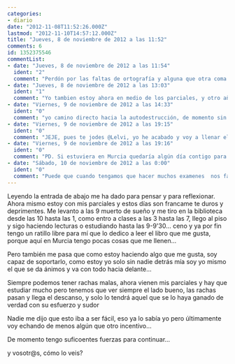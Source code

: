 ```yaml
---
categories:
- diario
date: "2012-11-08T11:52:26.000Z"
lastmod: "2012-11-10T14:57:12.000Z"
title: "Jueves, 8 de noviembre de 2012 a las 11:52"
comments: 6
id: 1352375546
commentList:
- date: "Jueves, 8 de noviembre de 2012 a las 11:54"
  ident: "2"
  comment: "Perdón por las faltas de ortografía y alguna que otra coma o acento, lo escribí desde el móvil y se hace pesado escribir correctamente..."
- date: "Jueves, 8 de noviembre de 2012 a las 13:03"
  ident: "1"
  comment: "Yo tambien estoy ahora en medio de los parciales, y otro año mas se me han echado encima sin llevarlos bien preparados. Ahora me paso el dia entero estudiando, y aun asi es posible que suspenda algunos...\nPor otro lado quiero conseguir entrar en alguna empresa importante en verano para ir teniendo practicas buenas y hacer curriculum, pero entrar en esas empresas es casi imposible, y no tengo tiempo para preparar bien un proyecto que les impresione y me abra las puertas seguro. \n\nAun asi confio en que este año apruebe todo o como mucho deje 1. Y soy un poco optimista en cuanto a conseguir entrar en una empresa buena. Si consigo entrar en facebook ya os avisare jaja\n\nAnimo a todos!"
- date: "Viernes, 9 de noviembre de 2012 a las 14:33"
  ident: "0"
  comment: "yo camino directo hacia la autodestrucción, de momento sin miedo, no quiero estudiar, no quiero trabajar, solo quiero hacer en cada momento lo que el cuerpo me pida, la gente muy seriamente me dice, que si sigo asi moriré, no hay otra, pero no se, yo veo la supervivencia muy muy facil tal y como está la vida, la gente desperdicia y desprecia semejante cantidad de bienes, que podría sobrevivir hasta el mas imbecilo, y soy un poco mas hábil que un super imbecilo, por lo tanto me veo futuro, cada uno a lo suyo, no?"
- date: "Viernes, 9 de noviembre de 2012 a las 19:15"
  ident: "0"
  comment: "JEJE, pues te jodes @Lelvi, yo he acabado y voy a llenar el diario de cosas a partir de la semana que viene.\n¡Tiembla!"
- date: "Viernes, 9 de noviembre de 2012 a las 19:16"
  ident: "0"
  comment: "PD. Si estuviera en Murcia quedaría algún día contigo para animarte, ¡venga, tú puedes!"
- date: "Sábado, 10 de noviembre de 2012 a las 0:00"
  ident: "0"
  comment: "Puede que cuando tengamos que hacer muchos examenes  nos fatiguemos, y nos de mucha pereza, pero si sabes que merece la pena no debería de costarnos nada, debemos de saber para que lo queremos, como estudiar, motivarte( lo cual debería ser el menor problema) y dar prioridad al asunto(cosa que en tu caso estás haciendo).\nYo no he conseguido entrar a la uni, al menos a la primera. Tendré que esforzarme más de la cuenta, e intentarlo de nuevo el año que viene. Mientras tanto estoy estudiando grado superior de fp, para no malgastar el tiempo.\n\nSuerte :)!"
---
```


Leyendo la entrada de abajo me ha dado para pensar y para reflexionar. Ahora mismo estoy con mis parciales y estos días son francame te duros y deprimentes. Me levanto a las 9 muerto de sueño y me tiro en la biblioteca desde las 10 hasta las 1, como entro a clases a las 3 hasta las 7, llego al piso y sigo haciendo lecturas o estudiando hasta las 9-9\'30... ceno y ya por fin tengo un ratillo libre para mí que lo dedico a leer el libro que me gusta, porque aquí en Murcia tengo pocas cosas que me llenen...  
  
Pero también me pasa que como estoy haciendo algo que me gusta, soy capaz de soportarlo, como estoy yo solo sin nadie detrás mía soy yo mismo el que se da ánimos y va con todo hacia delante...  
  
Siempre podemos tener rachas malas, ahora vienen mis parciales y hay que estudiar mucho pero tenemos que ver siempre el lado bueno, las rachas pasan y llega el descanso, y solo lo tendrá aquel que se lo haya ganado de verdad con su esfuerzo y sudor  
  
Nadie me dijo que esto iba a ser fácil, eso ya lo sabía yo pero últimamente voy echando de menos algún que otro incentivo...   
  
De momento tengo suficoentes fuerzas para continuar...  
  
y vosotr@s, cómo lo veis?